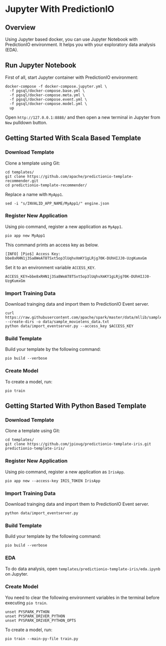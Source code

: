<!--
Licensed to the Apache Software Foundation (ASF) under one or more
contributor license agreements.  See the NOTICE file distributed with
this work for additional information regarding copyright ownership.
The ASF licenses this file to You under the Apache License, Version 2.0
(the "License"); you may not use this file except in compliance with
the License.  You may obtain a copy of the License at

    http://www.apache.org/licenses/LICENSE-2.0

Unless required by applicable law or agreed to in writing, software
distributed under the License is distributed on an "AS IS" BASIS,
WITHOUT WARRANTIES OR CONDITIONS OF ANY KIND, either express or implied.
See the License for the specific language governing permissions and
limitations under the License.
-->

Jupyter With PredictionIO
=========================

## Overview

Using Jupyter based docker, you can use Jupyter Notebook with PredictionIO environment.
It helps you with your exploratory data analysis (EDA).

## Run Jupyter Notebook

First of all, start Jupyter container with PredictionIO environment:

```
docker-compose -f docker-compose.jupyter.yml \
  -f pgsql/docker-compose.base.yml \
  -f pgsql/docker-compose.meta.yml \
  -f pgsql/docker-compose.event.yml \
  -f pgsql/docker-compose.model.yml \
  up
```

Open `http://127.0.0.1:8888/` and then open a new terminal in Jupyter from `New` pulldown button.

## Getting Started With Scala Based Template

### Download Template

Clone a template using Git:

```
cd templates/
git clone https://github.com/apache/predictionio-template-recommender.git
cd predictionio-template-recommender/
```

Replace a name with `MyApp1`.

```
sed -i "s/INVALID_APP_NAME/MyApp1/" engine.json
```

### Register New Application

Using pio command, register a new application as `MyApp1`.

```
pio app new MyApp1
```

This command prints an access key as below.

```
[INFO] [Pio$] Access Key: bbe8xRHN1j3Sa8WeAT8TSxt5op3lUqhvXmKY1gLRjg70K-DUhHIJJ0-UzgKumxGm
```

Set it to an environment variable `ACCESS_KEY`.

```
ACCESS_KEY=bbe8xRHN1j3Sa8WeAT8TSxt5op3lUqhvXmKY1gLRjg70K-DUhHIJJ0-UzgKumxGm
```

### Import Training Data

Download trainging data and import them to PredictionIO Event server.

```
curl https://raw.githubusercontent.com/apache/spark/master/data/mllib/sample_movielens_data.txt --create-dirs -o data/sample_movielens_data.txt
python data/import_eventserver.py --access_key $ACCESS_KEY
```

### Build Template

Build your template by the following command:

```
pio build --verbose
```

### Create Model

To create a model, run:

```
pio train
```

## Getting Started With Python Based Template

### Download Template

Clone a template using Git:

```
cd templates/
git clone https://github.com/jpioug/predictionio-template-iris.git
predictionio-template-iris/
```

### Register New Application

Using pio command, register a new application as `IrisApp`.

```
pio app new --access-key IRIS_TOKEN IrisApp
```

### Import Training Data

Download trainging data and import them to PredictionIO Event server.

```
python data/import_eventserver.py
```

### Build Template

Build your template by the following command:

```
pio build --verbose
```

### EDA

To do data analysis, open `templates/predictionio-template-iris/eda.ipynb` on Jupyter.

### Create Model

You need to clear the following environment variables in the terminal before executing `pio train`.

```
unset PYSPARK_PYTHON
unset PYSPARK_DRIVER_PYTHON
unset PYSPARK_DRIVER_PYTHON_OPTS
```

To create a model, run:

```
pio train --main-py-file train.py
```


